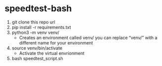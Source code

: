 # speedtest-bash

1. git clone this repo url
2. pip install -r requirements.txt
3. python3 -m venv venv/
	- Creates an environment called venv/ you can replace “venv/” with a different name for your environment
4. source venv/bin/activate
	- Activate the virtual envrionment
5. bash speedtest_script.sh
